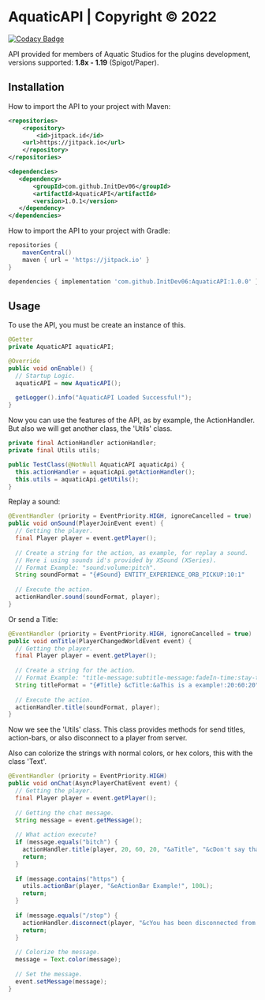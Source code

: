 # AquaticAPI | Copyright © 2022

[![Codacy Badge](https://app.codacy.com/project/badge/Grade/7caf1d679e0f441283b44964cdb2fde2)](https://www.codacy.com?utm_source=github.com&amp;utm_medium=referral&amp;utm_content=InitDev06/AquaticAPI&amp;utm_campaign=Badge_Grade)

API provided for members of Aquatic Studios for the plugins development, versions supported: **1.8x - 1.19** (Spigot/Paper).

## Installation

How to import the API to your project with Maven:
```xml
<repositories>
    <repository>
        <id>jitpack.id</id>
	<url>https://jitpack.io</url>
    </repository>
</repositories>
```
```xml
<dependencies>
   <dependency>
       <groupId>com.github.InitDev06</groupId>
       <artifactId>AquaticAPI</artifactId>
       <version>1.0.1</version>
   </dependency>
</dependencies>
```

How to import the API to your project with Gradle:
```groovy
repositories {
    mavenCentral()
    maven { url = 'https://jitpack.io' }
}
```

```groovy
dependencies { implementation 'com.github.InitDev06:AquaticAPI:1.0.0' }
```

## Usage

To use the API, you must be create an instance of this.
```java
@Getter
private AquaticAPI aquaticAPI;

@Override
public void onEnable() {
  // Startup Logic.
  aquaticAPI = new AquaticAPI();
 
  getLogger().info("AquaticAPI Loaded Successful!");
}
```
Now you can use the features of the API, as by example, the ActionHandler.
But also we will get another class, the 'Utils' class.
```java
private final ActionHandler actionHandler;
private final Utils utils;

public TestClass(@NotNull AquaticAPI aquaticApi) { 
  this.actionHandler = aquaticApi.getActionHandler();
  this.utils = aquaticApi.getUtils();
}
```

Replay a sound:
```java
@EventHandler (priority = EventPriority.HIGH, ignoreCancelled = true)
public void onSound(PlayerJoinEvent event) {
  // Getting the player.
  final Player player = event.getPlayer();
  
  // Create a string for the action, as example, for replay a sound.
  // Here i using sounds id's provided by XSound (XSeries).
  // Format Example: "sound:volume:pitch".
  String soundFormat = "{#Sound} ENTITY_EXPERIENCE_ORB_PICKUP:10:1"
  
  // Execute the action.
  actionHandler.sound(soundFormat, player);
}
```
Or send a Title:
```java
@EventHandler (priority = EventPriority.HIGH, ignoreCancelled = true)
public void onTitle(PlayerChangedWorldEvent event) {
  // Getting the player.
  final Player player = event.getPlayer();
  
  // Create a string for the action.
  // Format Example: "title-message:subtitle-message:fadeIn-time:stay-time:fadeOut-time".
  String titleFormat = "{#Title} &cTitle:&aThis is a example!:20:60:20"
  
  // Execute the action.
  actionHandler.title(soundFormat, player);
}
```

Now we see the 'Utils' class.
This class provides methods for send titles, action-bars, or also disconnect to a player from server.

Also can colorize the strings with normal colors, or hex colors,
this with the class 'Text'.
```java
@EventHandler (priority = EventPriority.HIGH)
public void onChat(AsyncPlayerChatEvent event) {
  // Getting the player.
  final Player player = event.getPlayer();
  
  // Getting the chat message.
  String message = event.getMessage();
  
  // What action execute?
  if (message.equals("bitch") {
    actionHandler.title(player, 20, 60, 20, "&aTitle", "&cDon't say that!");
    return;
  }
  
  if (message.contains("https") {
    utils.actionBar(player, "&eActionBar Example!", 100L);
    return;
  }
  
  if (message.equals("/stop") {
    actionHandler.disconnect(player, "&cYou has been disconnected from server!");
    return;
  }
  
  // Colorize the message.
  message = Text.color(message);
  
  // Set the message.
  event.setMessage(message);
}
```
